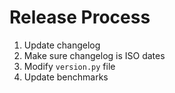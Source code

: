Release Process
================

1. Update changelog
2. Make sure changelog is ISO dates
3. Modify `version.py` file
4. Update benchmarks